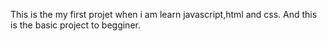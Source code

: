 This is the my first projet when i am learn javascript,html and css. And this is the basic project to begginer.
